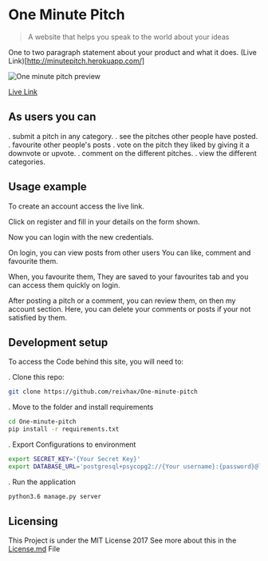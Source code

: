 # One Minute Pitch
> A website that helps you speak to the world about your ideas

One to two paragraph statement about your product and what it does.
(Live Link)[http://minutepitch.herokuapp.com/]

![One minute pitch preview](http://i.imgur.com/Rcs0jJx.png)

[Live Link](http://minutepitch.herokuapp.com/)

## As users you can

. submit a pitch in any category.
. see the pitches other people have posted.
. favourite other people's posts
. vote on the pitch they liked by giving it a downvote or upvote.
. comment on the different pitches.
. view the different categories.

## Usage example

To create an account access the live link.

Click on register and fill in your details
on the form shown.

Now you can login with the new credentials.

On login, you can view posts from other users
You can like, comment and favourite them.

When, you favourite them, They are saved to your
favourites tab and you can access them quickly on login.

After posting a pitch or a comment, you can review them,
on then my account section. Here, you can delete your comments
or posts if your not satisfied by them.


## Development setup

To access the Code behind this site, you will need to:

. Clone this repo:
  ```bash
  git clone https://github.com/reivhax/One-minute-pitch
  ```
. Move to the folder and install requirements
  ```bash
  cd One-minute-pitch
  pip install -r requirements.txt
  ```
. Export Configurations to environment
  ```bash
  export SECRET_KEY='{Your Secret Key}'
  export DATABASE_URL='postgresql+psycopg2://{Your username}:{password}@localhost/{Your database name}'
  ```
. Run the application
  ```bash
  python3.6 manage.py server
  ```
## Licensing
This Project is under the MIT License 2017
See more about this in the [License.md](https://github.com/reivhax/One-minute-pitch/blob/master/License.md) File
